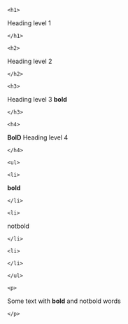 ```{=html}
<h1>
```
Heading level 1
```{=html}
</h1>
```
```{=html}
<h2>
```
Heading level 2
```{=html}
</h2>
```
```{=html}
<h3>
```
Heading level 3 **bold**
```{=html}
</h3>
```
```{=html}
<h4>
```
**BolD** Heading level 4
```{=html}
</h4>
```
```{=html}
<ul>
```
```{=html}
<li>
```
**bold**
```{=html}
</li>
```
```{=html}
<li>
```
notbold
```{=html}
</li>
```
```{=html}
<li>
```
```{=html}
</li>
```
```{=html}
</ul>
```
```{=html}
<p>
```
Some text with **bold** and notbold words
```{=html}
</p>
```
